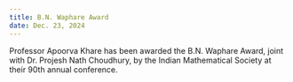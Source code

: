 ```yaml
---
title: B.N. Waphare Award
date: Dec. 23, 2024
---
```


Professor Apoorva Khare has been awarded the B.N. Waphare Award, joint with Dr. Projesh Nath Choudhury, by the Indian Mathematical Society at their 90th annual conference.
